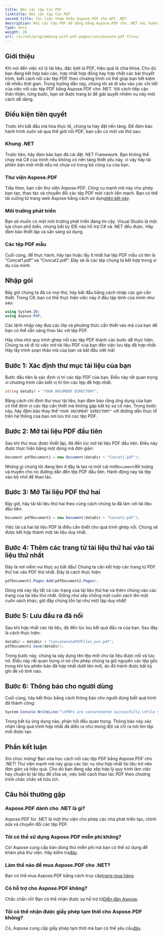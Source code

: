 ```yaml
---
title: Nối các tập tin PDF
linktitle: Nối các tập tin PDF
second_title: Tài liệu tham khảo Aspose.PDF cho API .NET
description: Nối các tệp PDF dễ dàng bằng Aspose.PDF cho .NET với hướng dẫn từng bước toàn diện này.
type: docs
weight: 20
url: /vi/net/programming-with-pdf-pages/concatenate-pdf-files/
---
```

## Giới thiệu

Khi nói đến việc xử lý tài liệu, đặc biệt là PDF, hiệu quả là chìa khóa. Cho dù bạn đang kết hợp báo cáo, hợp nhất hợp đồng hay hợp nhất các bài thuyết trình, biết cách nối các tệp PDF theo chương trình có thể giúp bạn tiết kiệm rất nhiều thời gian. Trong hướng dẫn này, chúng tôi sẽ đi sâu vào các chi tiết của việc nối các tệp PDF bằng Aspose.PDF cho .NET. Với cách tiếp cận thân thiện, từng bước, bạn sẽ được trang bị để giải quyết nhiệm vụ này một cách dễ dàng.

## Điều kiện tiên quyết

Trước khi bắt đầu mã hóa thực tế, chúng ta hãy đặt nền tảng. Để đảm bảo hành trình suôn sẻ qua thế giới nối PDF, bạn cần có một vài thứ sau:

### Khung .NET

Trước tiên, hãy đảm bảo bạn đã cài đặt .NET Framework. Bạn không thể chạy mã C# của mình nếu không có nền tảng thiết yếu này, vì vậy hãy tải phiên bản mới nhất nếu nó chưa có trong bộ công cụ của bạn.

### Thư viện Aspose.PDF

 Tiếp theo, bạn cần thư viện Aspose.PDF. Công cụ mạnh mẽ này cho phép bạn tạo, thao tác và chuyển đổi các tệp PDF một cách liền mạch. Bạn có thể tải xuống từ trang web Aspose bằng cách sử dụng[liên kết này](https://releases.aspose.com/pdf/net/).

### Môi trường phát triển

Bạn sẽ muốn có một môi trường phát triển đáng tin cậy. Visual Studio là một lựa chọn phổ biến, nhưng bất kỳ IDE nào hỗ trợ C# và .NET đều được. Hãy đảm bảo thiết lập và sẵn sàng sử dụng.

### Các tệp PDF mẫu

Cuối cùng, để thực hành, hãy tạo hoặc lấy ít nhất hai tệp PDF mẫu có tên là “Concat1.pdf” và “Concat2.pdf”. Đây sẽ là các tệp chúng ta kết hợp trong ví dụ của mình.

## Nhập gói

Bây giờ chúng ta đã có mọi thứ, hãy bắt đầu bằng cách nhập các gói cần thiết. Trong C#, bạn có thể thực hiện việc này ở đầu tập lệnh của mình như sau:

```csharp
using System.IO;
using Aspose.Pdf;
```

Các lệnh nhập này đưa các lớp và phương thức cần thiết vào mã của bạn để bạn có thể sẵn sàng thao tác với tệp PDF.

Hãy chia nhỏ quy trình ghép nối các tệp PDF thành các bước dễ thực hiện. Chúng ta sẽ đi từ việc mở tài liệu PDF của bạn đến việc lưu tệp đã hợp nhất. Hãy lấy trình soạn thảo mã của bạn và bắt đầu viết mã!

## Bước 1: Xác định thư mục tài liệu của bạn

Bước đầu tiên là xác định vị trí các tệp PDF của bạn. Điều này rất quan trọng vì chương trình cần biết vị trí tìm các tệp để hợp nhất.

```csharp
string dataDir = "YOUR DOCUMENT DIRECTORY";
```

 Bằng cách chỉ định thư mục tài liệu, bạn đảm bảo rằng ứng dụng của bạn có thể định vị các tệp cần thiết mà không gặp bất kỳ sự cố nào. Trong bước này, hãy đảm bảo thay thế`"YOUR DOCUMENT DIRECTORY"` với đường dẫn thực tế trên hệ thống của bạn nơi lưu trữ các tệp PDF.

## Bước 2: Mở tài liệu PDF đầu tiên

Sau khi thư mục được thiết lập, đã đến lúc mở tài liệu PDF đầu tiên. Điều này được thực hiện bằng một dòng mã đơn giản:

```csharp
Document pdfDocument1 = new Document(dataDir + "Concat1.pdf");
```

 Những gì chúng tôi đang làm ở đây là tạo ra một cái mới`Document`đối tượng và truyền cho nó đường dẫn đến tệp PDF đầu tiên. Hành động này tải tệp vào bộ nhớ để thao tác.

## Bước 3: Mở Tài liệu PDF thứ hai

Bây giờ, hãy tải tài liệu thứ hai theo cùng cách chúng ta đã làm với tài liệu đầu tiên:

```csharp
Document pdfDocument2 = new Document(dataDir + "Concat2.pdf");
```

Việc tải cả hai tài liệu PDF là điều cần thiết cho quá trình ghép nối. Chúng sẽ được kết hợp thành một tài liệu duy nhất.

## Bước 4: Thêm các trang từ tài liệu thứ hai vào tài liệu thứ nhất

Đây là nơi niềm vui thực sự bắt đầu! Chúng ta cần kết hợp các trang từ PDF thứ hai vào PDF thứ nhất. Đây là cách thực hiện:

```csharp
pdfDocument1.Pages.Add(pdfDocument2.Pages);
```

Dòng mã này lấy tất cả các trang của tài liệu thứ hai và thêm chúng vào các trang của tài liệu thứ nhất. Giống như xếp chồng một cuốn sách lên một cuốn sách khác; giờ đây chúng tồn tại như một tập duy nhất!

## Bước 5: Lưu đầu ra đã nối

Sau khi hợp nhất các tài liệu, đã đến lúc lưu kết quả đầu ra của bạn. Sau đây là cách thực hiện:

```csharp
dataDir = dataDir + "ConcatenatePdfFiles_out.pdf";
pdfDocument1.Save(dataDir);
```

Trong bước này, chúng ta xây dựng tên tệp mới cho tài liệu được nối và lưu nó. Điều này rất quan trọng vì nó cho phép chúng ta giữ nguyên các tệp gốc trong khi lưu phiên bản đã hợp nhất dưới tên mới, do đó tránh được bất kỳ ghi đè vô tình nào.

## Bước 6: Thông báo cho người dùng

Cuối cùng, hãy kết thúc bằng cách thông báo cho người dùng biết quá trình đã thành công:

```csharp
System.Console.WriteLine("\nPDFs are concatenated successfully.\nFile saved at " + dataDir);
```

Trong bất kỳ ứng dụng nào, phản hồi đều quan trọng. Thông báo này xác nhận rằng quá trình hợp nhất đã diễn ra như mong đợi và chỉ ra nơi tìm tệp mới được tạo.

## Phần kết luận

Xin chúc mừng! Bạn vừa học cách nối các tệp PDF bằng Aspose.PDF cho .NET! Thư viện mạnh mẽ này giúp các tác vụ như hợp nhất tài liệu trở nên đơn giản và hiệu quả. Cho dù bạn đang sắp xếp hợp lý quy trình làm việc hay chuẩn bị tài liệu để chia sẻ, việc biết cách thao tác PDF theo chương trình chắc chắn sẽ hữu ích.


## Câu hỏi thường gặp

### Aspose.PDF dành cho .NET là gì?  
Aspose.PDF for .NET là một thư viện cho phép các nhà phát triển tạo, chỉnh sửa và chuyển đổi các tệp PDF.

### Tôi có thể sử dụng Aspose.PDF miễn phí không?  
Có! Aspose cung cấp bản dùng thử miễn phí mà bạn có thể sử dụng để khám phá thư viện. Hãy kiểm tra[đây](https://releases.aspose.com/).

### Làm thế nào để mua Aspose.PDF cho .NET?  
Bạn có thể mua Aspose.PDF bằng cách truy cập[trang mua hàng](https://purchase.aspose.com/buy).

### Có hỗ trợ cho Aspose.PDF không?  
 Chắc chắn rồi! Bạn có thể nhận được sự hỗ trợ từ[Diễn đàn Aspose](https://forum.aspose.com/c/pdf/10).

### Tôi có thể nhận được giấy phép tạm thời cho Aspose.PDF không?  
 Có, Aspose cung cấp giấy phép tạm thời mà bạn có thể yêu cầu[đây](https://purchase.aspose.com/temporary-license/).